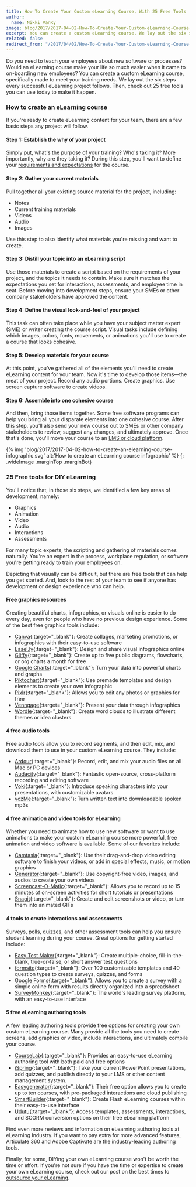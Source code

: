 ```yaml
---
title: How To Create Your Custom eLearning Course, With 25 Free Tools
author:
  name: Nikki VanRy
image: blog/2017/2017-04-02-How-To-Create-Your-Custom-eLearning-Course-With-25-Free-Tools.jpg
excerpt: You can create a custom eLearning course. We lay out the six steps every successful eLearning project follows, and then talk about the 25 free tools you can use today to make it happen.
related: false
redirect_from: "/2017/04/02/How-To-Create-Your-Custom-eLearning-Course-With-25-Free-Tools/"
---
```


Do you need to teach your employees about new software or processes? Would an eLearning course make your life so much easier when it came to on-boarding new employees? You can create a custom eLearning course, specifically made to meet your training needs. We lay out the six steps every successful eLearning project follows. Then, check out 25 free tools you can use today to make it happen.

### How to create an eLearning course
If you're ready to create eLearning content for your team, there are a few basic steps any project will follow.

#### Step 1: Establish the why of your project
Simply put, what's the purpose of your training? Who's taking it? More importantly, why are they taking it? During this step, you'll want to define your [requirements and expectations](/blog/is-it-time-to-evaluate-your-training-strategy/) for the course.

#### Step 2: Gather your current materials
Pull together all your existing source material for the project, including:

+  Notes
+  Current training materials
+  Videos
+  Audio
+  Images

Use this step to also identify what materials you're missing and want to create.

#### Step 3: Distill your topic into an eLearning script
Use those materials to create a script based on the requirements of your project, and the topics it needs to contain. Make sure it matches the expectations you set for interactions, assessments, and employee time in seat.
Before moving into development steps, ensure your SMEs or other company stakeholders have approved the content.

#### Step 4: Define the visual look-and-feel of your project
This task can often take place while you have your subject matter expert (SME) or writer creating the course script. Visual tasks include defining which images, colors, fonts, movements, or animations you'll use to create a course that looks cohesive.

#### Step 5: Develop materials for your course
At this point, you've gathered all of the elements you'll need to create eLearning content for your team. Now it's time to develop those items—the meat of your project. Record any audio portions. Create graphics. Use screen capture software to create videos.

#### Step 6: Assemble into one cohesive course
And then, bring those items together. Some free software programs can help you bring all your disparate elements into one cohesive course.
After this step, you'll also send your new course out to SMEs or other company stakeholders to review, suggest any changes, and ultimately approve. Once that's done, you'll move your course to an [LMS or cloud platform](https://elearningindustry.com/subjects/elearning-software/learning-management-systems-lms).

{% img 'blog/2017/2017-04-02-how-to-create-an-elearning-course-infographic.svg' alt:'How to create an eLearning course infographic' %}
{: .wideImage .marginTop .marginBot}

### 25 Free tools for DIY eLearning
You'll notice that, in those six steps, we identified a few key areas of development, namely:

+  Graphics
+  Animation
+  Video
+  Audio
+  Interactions
+  Assessments

For many topic experts, the scripting and gathering of materials comes naturally. You're an expert in the process, workplace regulation, or software you're getting ready to train your employees on.

Depicting that visually can be difficult, but there are free tools that can help you get started. And, look to the rest of your team to see if anyone has development or design experience who can help.

#### Free graphics resources
Creating beautiful charts, infographics, or visuals online is easier to do every day, even for people who have no previous design experience. Some of the best free graphics tools include:

+  [Canva](https://www.canva.com/){:target="_blank"}: Create collages, marketing promotions, or infographics with their easy-to-use software
+  [Easel.ly](https://www.easel.ly){:target="_blank"}: Design and share visual infographics online
+  [Gliffy](https://www.gliffy.com/){:target="_blank"}: Create up to five public diagrams, flowcharts, or org charts a month for free
+  [Google Charts](https://developers.google.com/chart){:target="_blank"}: Turn your data into powerful charts and graphs
+  [Piktochart](https://piktochart.com){:target="_blank"}: Use premade templates and design elements to create your own infographic
+  [Pixlr](https://pixlr.com){:target="_blank"}: Allows you to edit any photos or graphics for free
+  [Venngage](https://venngage.com){:target="_blank"}: Present your data through infographics
+  [Wordle](http://www.wordle.net/){:target="_blank"}: Create word clouds to illustrate different themes or idea clusters

#### 4 free audio tools
Free audio tools allow you to record segments, and then edit, mix, and download them to use in your custom eLearning course. They include:

+  [Ardour](http://ardour.org/){:target="_blank"}: Record, edit, and mix your audio files on all Mac or PC devices
+  [Audacity](http://www.audacityteam.org/){:target="_blank"}: Fantastic open-source, cross-platform recording and editing software
+  [Voki](http://www.voki.com/){:target="_blank"}: Introduce speaking characters into your presentations, with customizable avatars
+  [vozMe](http://vozme.com/index.php){:target="_blank"}: Turn written text into downloadable spoken mp3s

#### 4 free animation and video tools for eLearning
Whether you need to animate how to use new software or want to use animations to make your custom eLearning course more powerful, free animation and video software is available. Some of our favorites include:

+  [Camtasia](https://www.techsmith.com/camtasia.html){:target="_blank"}: Use their drag-and-drop video editing software to finish your videos, or add in special effects, music, or motion graphics
+  [Generator](http://generator.acmi.net.au/){:target="_blank"}: Use copyright-free video, images, and audios to create your own videos
+  [Screencast-O-Matic](http://screencast-o-matic.com/){:target="_blank"}: Allows you to record up to 15 minutes of on-screen activities for short tutorials or presentations
+  [Snagit](https://www.techsmith.com/screen-capture.html){:target="_blank"}: Create and edit screenshots or video, or turn them into animated GIFs

#### 4 tools to create interactions and assessments
Surveys, polls, quizzes, and other assessment tools can help you ensure student learning during your course. Great options for getting started include:

+  [Easy Test Maker](http://www.easytestmaker.com/){:target="_blank"}: Create multiple-choice, fill-in-the-blank, true-or-false, or short answer test questions
+  [formsite](https://www.formsite.com){:target="_blank"}: Over 100 customizable templates and 40 question types to create surveys, quizzes, and forms
+  [Google Forms](https://www.google.com/drive/start/apps.html){:target="_blank"}: Allows you to create a survey with a simple online form with results directly organized into a spreadsheet
+  [SurveyMonkey](https://www.surveymonkey.com){:target="_blank"}: The world's leading survey platform, with an easy-to-use interface

#### 5 free eLearning authoring tools
A few leading authoring tools provide free options for creating your own custom eLearning course. Many provide all the tools you need to create screens, add graphics or video, include interactions, and ultimately compile your course.

+  [CourseLab](http://www.courselab.com/view_doc.html?mode=home){:target="_blank"}: Provides an easy-to-use eLearning authoring tool with both paid and free options
+  [iSpring](http://www.ispringsolutions.com/free-elearning-suite){:target="_blank"}: Take your current PowerPoint presentations, add quizzes, and publish directly to your LMS or other content management system.
+  [Easygenerator](https://www.easygenerator.com){:target="_blank"}: Their free option allows you to create up to ten courses, with pre-packaged interactions and cloud publishing
+  [SmartBuilder](http://www.smartbuilder.com/){:target="_blank"}: Create Flash eLearning courses within their easy-to-use interface
+  [Udutu](http://www.udutu.com/){:target="_blank"}: Access templates, assessments, interactions, and SCORM conversion options on their free eLearning platform

Find even more reviews and information on eLearning authoring tools at eLearning Industry. If you want to pay extra for more advanced features, Articulate 360 and Adobe Captivate are the industry-leading authoring tools.

Finally, for some, DIYing your own eLearning course won't be worth the time or effort. If you're not sure if you have the time or expertise to create your own eLearning course, check out our post on the best times to [outsource your eLearning](/blog/when-to-outsource-your-elearning/).
